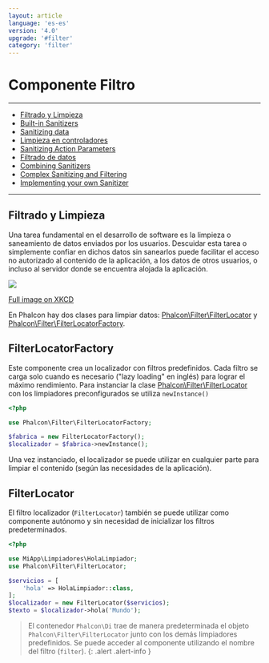 ```yaml
---
layout: article
language: 'es-es'
version: '4.0'
upgrade: '#filter'
category: 'filter'
---
```

# Componente Filtro

* * *

- [Filtrado y Limpieza](filter-overview)
- [Built-in Sanitizers](filter-sanitizers)
- [Sanitizing data](filter-sanitizing)
- [Limpieza en controladores](filter-sanitizing-from-controllers)
- [Sanitizing Action Parameters](filter-sanitizing-action-parameters)
- [Filtrado de datos](filter-sanitizing-data)
- [Combining Sanitizers](filter-combining-sanitizers)
- [Complex Sanitizing and Filtering](filter-complex-sanitization-filtering)
- [Implementing your own Sanitizer](filter-custom)

* * *

## Filtrado y Limpieza

Una tarea fundamental en el desarrollo de software es la limpieza o saneamiento de datos enviados por los usuarios. Descuidar esta tarea o simplemente confiar en dichos datos sin sanearlos puede facilitar el acceso no autorizado al contenido de la aplicación, a los datos de otros usuarios, o incluso al servidor donde se encuentra alojada la aplicación.

![](/assets/images/content/filter-sql.png)

[Full image on XKCD](https://xkcd.com/327)

En Phalcon hay dos clases para limpiar datos: [Phalcon\Filter\FilterLocator](api/Phalcon_Filter_FilterLocator) y [Phalcon\Filter\FilterLocatorFactory](api/Phalcon_Filter_FilterLocatorFactory).

## FilterLocatorFactory

Este componente crea un localizador con filtros predefinidos. Cada filtro se carga solo cuando es necesario ("lazy loading" en inglés) para lograr el máximo rendimiento. Para instanciar la clase [Phalcon\Filter\FilterLocator](api/Phalcon_Filter_FilterLocator) con los limpiadores preconfigurados se utiliza `newInstance()`

```php
<?php

use Phalcon\Filter\FilterLocatorFactory;

$fabrica = new FilterLocatorFactory();
$localizador = $fabrica->newInstance();
```

Una vez instanciado, el localizador se puede utilizar en cualquier parte para limpiar el contenido (según las necesidades de la aplicación).

## FilterLocator

El filtro localizador (`FilterLocator`) también se puede utilizar como componente autónomo y sin necesidad de inicializar los filtros predeterminados.

```php
<?php

use MiApp\Limpiadores\HolaLimpiador;
use Phalcon\Filter\FilterLocator;

$servicios = [
    'hola' => HolaLimpiador::class,
];
$localizador = new FilterLocator($servicios);
$texto = $localizador->hola('Mundo');
```

> El contenedor `Phalcon\Di` trae de manera predeterminada el objeto `Phalcon\Filter\FilterLocator` junto con los demás limpiadores predefinidos. Se puede acceder al componente utilizando el nombre del filtro (`filter`). {: .alert .alert-info }